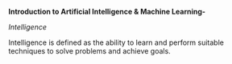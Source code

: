 **Introduction to Artificial Intelligence & Machine Learning-**

*Intelligence*

Intelligence is defined as the ability to learn and perform suitable techniques  to solve problems and achieve goals.
